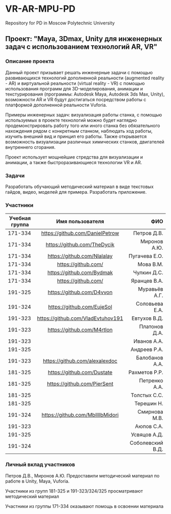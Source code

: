 # VR-AR-MPU-PD
Repository for PD in Moscow Polytechnic University

## Проект: "Maya, 3Dmax, Unity для инженерных задач с использованием технологий AR, VR"

### Описание проекта

Данный проект призывает решать инженерные задачи с помощью развивающихся технологий дополненной реальности (augmented reality - AR) и виртуальной реальности (virtual reality - VR) с помощью использования программ для 3D-моделирования, анимации и текстурирования (программы: Autodesk Maya, Autodesk 3ds Max, Unity), возможности AR и VR будут достигаться посредством работы с платформой дополненной реальности Vuforia.

Примеры инженерных задач: визуализация работы станка, с помощью используемых в проекте технологий можно будет наглядно продемонстрировать работу того или иного станка без обязательного нахождения рядом с конкретным станком, наблюдать ход работы, изучить внешний вид и принцип его работы. 
Также открывается возможность визуализации различных химических станков, двигателей внутреннего сгорания.

Проект использует мощнейшие стредства для визуализации и анимации, а также быстроразивающиеся технологии VR и AR.

### Задачи
    
Разработать обучающий методический материал в виде текстовых гайдов, видео, моделей для примера. Разработать приложение.

### Участники
|Учебная группа|Имя пользователя|ФИО|
| ------------- |:------------------:| -----:|
|171-334|https://github.com/DanielPetrow|Петров Д.В.|
|171-334|https://github.com/TheDycik|Миронов А.Ю.|
|171-334|https://github.com/Nlalalay|Пугачева Е.О.|
|171-334|https://github.com/|Мова В.М.|
|171-334|https://github.com/Bydmak|Чулкин Д.С.|
|171-334|https://github.com/|Яранцев В.А.|
|191-325|https://github.com/D4vvon|Муравьёв А.Г.|
|191-324|https://github.com/EujeSol|Соловьева Е.А.|
|191-323|https://github.com/VladEvtuhov191|Евтухов В.Д.|
|191-323|https://github.com/M4rtlon|Платонов Д.А.|
|191-323||Иванов А.А.|
|191-325||Андреев Р.А.|
|191-323|https://github.com/alexalexdoc|Балобанов А.А.|
|181-325|https://github.com/Dustate|Рахметов Р.Р.|
|181-325|https://github.com/PierSent|Петренко А.А.|
|181-325||Толстых С.С.|
|181-325||Терешин Н.|
|191-324|https://github.com/MbllllbMidori|Смирнова М.В.|
|191-323||Аюпов С.А.|
|191-325||Усвяцов А.Д.|
|191-324||Соболевский В.Д.|


### Личный вклад участников
Петров Д.В., Миронов А.Ю. 
Предоставили методический материал по работе в Unity, Maya, Vuforia. 

Участники из групп 181-325 и 191-323/324/325 просматривают методический материал

Участники из группы 171-334 оказывают помощь в освоении материала
